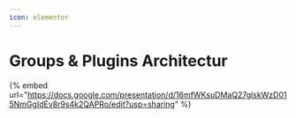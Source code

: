 ```yaml
---
icon: elementor
---
```


# Groups & Plugins Architectur



{% embed url="https://docs.google.com/presentation/d/16mfWKsuDMaQ27glskWzD015NmGgIdEv8r9s4k2QAPRo/edit?usp=sharing" %}
